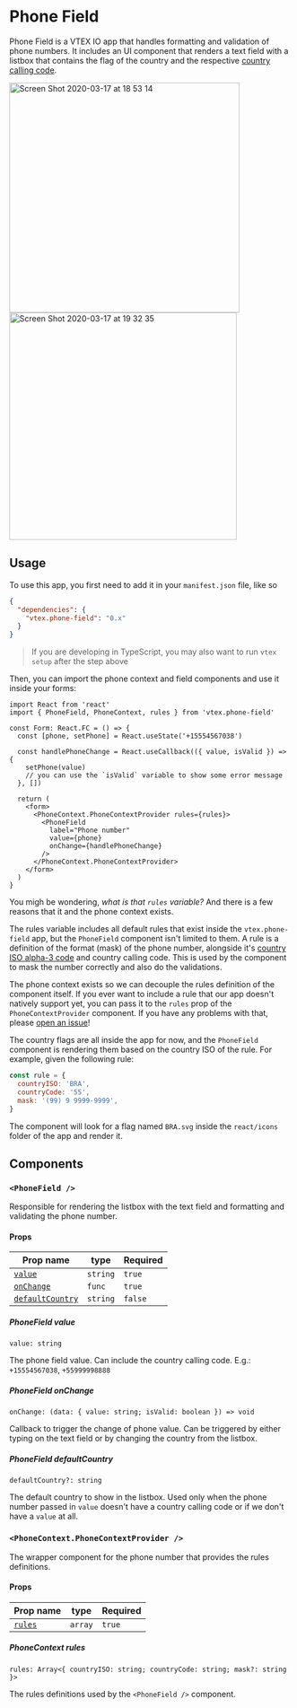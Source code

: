 # Phone Field

Phone Field is a VTEX IO app that handles formatting and validation of phone numbers. It
includes an UI component that renders a text field with a listbox that contains the flag of
the country and the respective [country calling code](https://en.wikipedia.org/wiki/List_of_country_calling_codes).

<img width="410" alt="Screen Shot 2020-03-17 at 18 53 14" src="https://user-images.githubusercontent.com/10223856/76907907-33ab6b80-6886-11ea-9ca5-4d9a4c37c843.png">
<img width="405" alt="Screen Shot 2020-03-17 at 19 32 35" src="https://user-images.githubusercontent.com/10223856/76907932-3efe9700-6886-11ea-8b01-1c81ce31a339.png">

## Usage

To use this app, you first need to add it in your `manifest.json` file, like so

```json
{
  "dependencies": {
    "vtex.phone-field": "0.x"
  }
}
```

> If you are developing in TypeScript, you may also want to run `vtex setup` after the step above

Then, you can import the phone context and field components and use it inside your forms:

```tsx
import React from 'react'
import { PhoneField, PhoneContext, rules } from 'vtex.phone-field'

const Form: React.FC = () => {
  const [phone, setPhone] = React.useState('+15554567038')

  const handlePhoneChange = React.useCallback(({ value, isValid }) => {
    setPhone(value)
    // you can use the `isValid` variable to show some error message
  }, [])

  return (
    <form>
      <PhoneContext.PhoneContextProvider rules={rules}>
        <PhoneField
          label="Phone number"
          value={phone}
          onChange={handlePhoneChange}
        />
      </PhoneContext.PhoneContextProvider>
    </form>
  )
}
```

You migh be wondering, _what is that `rules` variable?_ And there is a few reasons that it and the
phone context exists.

The rules variable includes all default rules that exist inside the `vtex.phone-field` app, but the
`PhoneField` component isn't limited to them. A rule is a definition of the format (mask) of the phone
number, alongside it's [country ISO alpha-3 code](https://en.wikipedia.org/wiki/ISO_3166-1_alpha-3) and
country calling code. This is used by the component to mask the number correctly and also do the validations.

The phone context exists so we can decouple the rules definition of the component itself. If you ever
want to include a rule that our app doesn't natively support yet, you can pass it to the `rules` prop
of the `PhoneContextProvider` component. If you have any problems with that, please [open an issue](https://github.com/vtex-apps/phone-field/issues/new)!

The country flags are all inside the app for now, and the `PhoneField` component is rendering them based on
the country ISO of the rule. For example, given the following rule:

```javascript
const rule = {
  countryISO: 'BRA',
  countryCode: '55',
  mask: '(99) 9 9999-9999',
}
```

The component will look for a flag named `BRA.svg` inside the `react/icons` folder of the app and
render it.

## Components

### `<PhoneField />`

Responsible for rendering the listbox with the text field and formatting and validating the phone number.

#### Props

| Prop name | type | Required |
| --- | --- | --- |
| [`value`](#phonefield-value) | `string` | `true` |
| [`onChange`](#phonefield-onchange) | `func` | `true` |
| [`defaultCountry`](#phonefield-defaultcountry) | `string` | `false` |

##### PhoneField value

`value: string`

The phone field value. Can include the country calling code. E.g.: `+15554567038`, `+55999998888`

##### PhoneField onChange

`onChange: (data: { value: string; isValid: boolean }) => void`

Callback to trigger the change of phone value. Can be triggered by either typing on the text field
or by changing the country from the listbox.

##### PhoneField defaultCountry

`defaultCountry?: string`

The default country to show in the listbox. Used only when the phone number passed in `value`
doesn't have a country calling code or if we don't have a `value` at all.

### `<PhoneContext.PhoneContextProvider />`

The wrapper component for the phone number that provides the rules definitions.

#### Props

| Prop name | type | Required |
| --- | --- | --- |
| [`rules`](#phonecontext-rules) | `array` | `true` |

##### PhoneContext rules

`rules: Array<{ countryISO: string; countryCode: string; mask?: string }>`

The rules definitions used by the `<PhoneField />` component.
